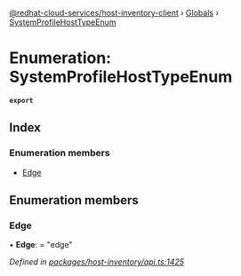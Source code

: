 [@redhat-cloud-services/host-inventory-client](../README.md) › [Globals](../globals.md) › [SystemProfileHostTypeEnum](systemprofilehosttypeenum.md)

# Enumeration: SystemProfileHostTypeEnum

**`export`** 

## Index

### Enumeration members

* [Edge](systemprofilehosttypeenum.md#edge)

## Enumeration members

###  Edge

• **Edge**: = "edge"

*Defined in [packages/host-inventory/api.ts:1425](https://github.com/RedHatInsights/javascript-clients/blob/master/packages/host-inventory/api.ts#L1425)*
